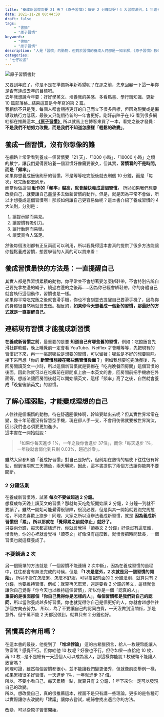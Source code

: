 ```yaml
---
title: "養成新習慣需要 21 天？《原子習慣》：每天 2 分鐘就好！4 大習慣法則，1 年進步 37 倍｜七仔札記"
date: 2021-11-28 00:44:50
draft: false
tags: 
    - "書摘"
    - "原子習慣"
keywords:
    - "書摘"
    - "原子習慣"
description: "人是「習慣」的動物，但對於習慣的養成人們卻是一知半解，《原子習慣》教你如何用最快、最有效的方式養成習慣，想要改變自己的人一定要看這本書！"
categories:
- "七仔說書"
---
```

![原子習慣書封](https://i.imgur.com/fXkext7.jpg)

又要到年底了，你是不是在準備新年新希望呢？在那之前，先來回顧一下這一年你是否有達成去年的目標吧。  
去年我想說今年要：好好學英文、培養我的美感、多看點書、學行銷知識、更新 10 篇部落格...結果這篇是今年寫的第 2 篇。  
我相信不只是我，每個人都會期待更好的自己而立下很多目標，但因為現實或是懶導致執行力低落，最後又只能期待新的一年會更好。剛好前陣子在 IG 看到很多網紅都在推薦這本<a href="https://bit.ly/3E537OS" target="_blank"> __《原子習慣》__</a> 所以就馬上在博客來買了一本，看完之後才發覺：__不是我們不想努力改變，而是我們不知道怎麼樣「輕鬆的改變」__。  

## 養成一個習慣，沒有你想像的難  
在網路上常常看到養成一個習慣要「21 天」、「1000 小時」、「10000 小時」之類的數字，讓我們覺得要培養一個習慣好像需要很久，但其實，__習慣看的不是時間，而是「頻率」。__  
如果你想養成飯後刷牙的習慣，不是等等吃完飯後就去刷個 10 分鐘，而是「每次」吃完飯都去刷牙。  
而當你做這個 __動作的「頻率」越高，就會越快養成這個習慣。__ 所以如果我們想要改變自己，就要讓自己盡量多去做新習慣的動作。但是，就是因為平常不會做，所以才想養成這個習慣啊！那該如何讓自己更容易做呢？這本書介紹了養成習慣的 4 大法則，分別是：
1. 讓提示顯而易見。
2. 讓習慣有吸引力。
3. 讓行動輕而易舉。
4. 讓獎賞令人滿足。

然後每個法則都有正反兩面可以利用，所以我覺得這本書真的提供了很多方法能讓你輕鬆養成習慣，想要學習的人真的可以買來看！  

## 養成習慣最快的方法是：一直提醒自己  
其實人都是靠習慣累積的動物，你平常並不會想著要怎麼綁鞋帶，不會特別告訴自己要先拿左邊的繩子，繞過右邊的之後再......因為你已經會綁鞋帶，你的身體自己就會執行這個動作，習慣也是一樣。  
如果你平常吃完飯之後就會滑手機，你也不會刻意去提醒自己要滑手機了，因為你的身體很自然地就會去做。相反的，__如果你今天想養成一個新的習慣，那最好的方式就是一直提醒自己。__  

## 連結現有習慣 才能養成新習慣
__在養成新習慣之前__，最重要的是要 __知道自己有哪些舊的習慣__，例如：吃飽飯會先滑社群軟體，晚上睡覺前一定會看 YouTube、Netflex 才會睡等等，先把現有的習慣記下來，再一一挑選哪些是想要的習慣，可以留著；哪些是不好的想要剔除。  
接下來再想「你的 __新習慣想接在哪些舊習慣後面？__」例如我想要吃完晚餐後，先回房間讀英文一小時，所以這個新習慣就是要綁在「吃完晚餐回房間」這個習慣的後面。因此你就可以在吃飯前在房間桌上放一本英文的書，回房間前把手機放在外面等，想辦法讓回房間後就可以開始讀英文，這樣「頻率」高了之後，自然就會養成「晚餐後讀英文」的習慣。

## 了解心理弱點，才能變成理想的自己
人往往是個懶惰的動物，待在舒適圈很棒啊，幹嘛要踏出去呢？但其實世界常常在變，幾十年前還沒有智慧型手機，現在卻人手一支，不會用彷彿就要被世界淘汰，因此我們也必須要更加進步。  
這本書在一開始就說：
>「如果你每天進步 1%，一年之後你會進步 37倍」，而你「每天退步 1%，一年後就會弱化到只剩 0.03%，趨近於零」。

雖然大家都知道「養成好習慣」對自己是好的，但前期在熱情的驅使下往往很有幹勁，但到後期就三天捕魚，兩天曬網。因此，這本書提供了兩個方法讓你能夠不要間斷。

### 2 分鐘法則
在養成新習慣時，試著 __每次不要做超過 2 分鐘。__  
想樣成每天晚上讀英文的習慣？那就每天吃飽飯開始讀 2 分鐘，2 分鐘一到就不要讀了。雖然一開始可能覺得很智障，很沒必要，但是與其一開始就要跑完馬拉松，不如先喜歡上跑步！同理，大家之所以沒辦法養成新習慣，就是 __因為養成新習慣很「累」，所以那就在「覺得累之前就停止」就好了。__  
只要兩分鐘，每天都這樣進行，你就會覺得「讀英文 2 分鐘」好像沒有這麼難，慢慢地，你的心裡就會覺得「讀英文」好像沒有這麼難，就慢慢把時間延長，一個習慣也就這樣養成了。  

### 不要錯過 2 次
另一個簡單的方法就是「一個習慣不能連續 2 次中斷」，因為在養成習慣的過程中，往往都會有無法完成的時候，但是 __「1 次是意外，2 次就是另一個習慣的開始」__，所以不管在怎麼累、怎麼不舒服，可以搭配前面的 2 分鐘法則，就算只有 2 分鐘，也要維持習慣，例如：就算再怎麼累，還是要看 2 分鐘的英文，這樣就會讓你自己覺得「你今天也以維持這個習慣」，所以你是一個「認真的人」。  
__重要的是後面那個「你自己覺得你是怎樣的人」，每個習慣都是我們對自己的認同__，所以當你養成越多好習慣，你也就覺得你自己是個更好的人，你就會越想往往那個方向去努力。
所以，為了不要讓自己的認同白費，一天沒做到沒關係，那是意外，但千萬不能 2 天都沒做到，就算只有 2 分鐘也好。

## 習慣真的有用嗎？
在這本書的最後，他提到了 __「堆垛悖論」__ 這的古希臘預言，給人一枚硬幣能讓人致富嗎？感覺不行。但你給他 10 枚呢？好像也不行。但你如果一直給他 10 枚，再 10 枚...是不是總有一天這個人可以成為富人，那這樣你能說 1 枚硬幣不能讓人致富嗎？  
同理可證，雖然每個習慣都很小，並不能讓我們變更優秀，但就像前面舉例一樣，如果累積很多好習慣，一天進步 1%，一年就進步 37 倍。  
所以，不要小看自己，每天累積一點，就算只有 2 分鐘，1 年下來你一定可以發現自己的改變。  
所以，想改變自己，真的很推薦這本，裡面不是只有講一些理論，更多的是各種可以實際讓你去改變的「建議」讓你去嘗試，總歸會找出適合你的方法。

改變，可以從原子習慣開始。  















